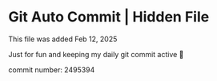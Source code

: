 # Git Auto Commit | Hidden File

This file was added Feb 12, 2025

Just for fun and keeping my daily git commit active 🤪

commit number: 2495394
